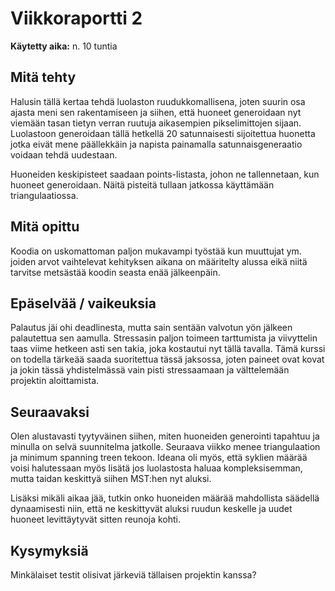 # Viikkoraportti 2

**Käytetty aika:** n. 10 tuntia

## Mitä tehty
Halusin tällä kertaa tehdä luolaston ruudukkomallisena, joten suurin osa ajasta meni sen rakentamiseen ja siihen, että huoneet generoidaan nyt viemään tasan tietyn verran ruutuja aikasempien pikselimittojen sijaan. Luolastoon generoidaan tällä hetkellä 20 satunnaisesti sijoitettua huonetta jotka eivät mene päällekkäin ja napista painamalla satunnaisgeneraatio voidaan tehdä uudestaan. 

Huoneiden keskipisteet saadaan points-listasta, johon ne tallennetaan, kun huoneet generoidaan. Näitä pisteitä tullaan jatkossa käyttämään triangulaatiossa.

## Mitä opittu
Koodia on uskomattoman paljon mukavampi työstää kun muuttujat ym. joiden arvot vaihtelevat kehityksen aikana on määritelty alussa eikä niitä tarvitse metsästää koodin seasta enää jälkeenpäin.

## Epäselvää / vaikeuksia
Palautus jäi ohi deadlinesta, mutta sain sentään valvotun yön jälkeen palautettua sen aamulla. Stressasin paljon toimeen tarttumista ja viivyttelin taas viime hetkeen asti sen takia, joka kostautui nyt tällä tavalla. Tämä kurssi on todella tärkeää saada suoritettua tässä jaksossa, joten paineet ovat kovat ja jokin tässä yhdistelmässä vain pisti stressaamaan ja välttelemään projektin aloittamista.

## Seuraavaksi
Olen alustavasti tyytyväinen siihen, miten huoneiden generointi tapahtuu ja minulla on selvä suunnitelma jatkolle. Seuraava viikko menee triangulaation ja minimum spanning treen tekoon. Ideana oli myös, että syklien määrää voisi halutessaan myös lisätä jos luolastosta haluaa kompleksisemman, mutta taidan keskittyä siihen MST:hen nyt aluksi. 

Lisäksi mikäli aikaa jää, tutkin onko huoneiden määrää mahdollista säädellä dynaamisesti niin, että ne keskittyvät aluksi ruudun keskelle ja uudet huoneet levittäytyvät sitten reunoja kohti.

## Kysymyksiä
Minkälaiset testit olisivat järkeviä tällaisen projektin kanssa?